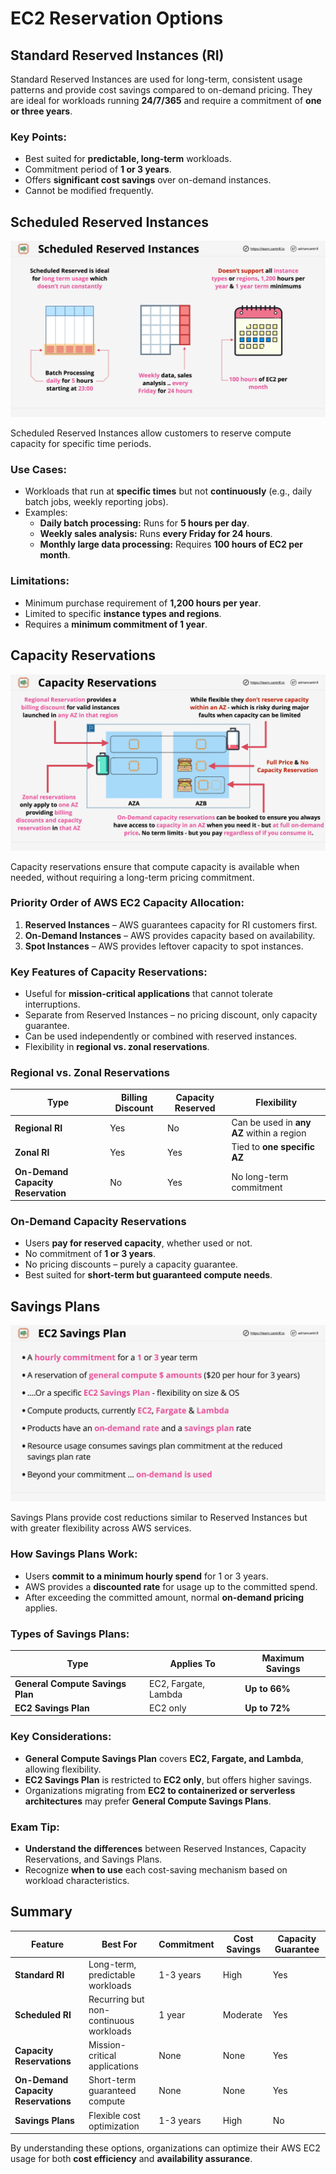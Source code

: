 # EC2 Reservation Options

## Standard Reserved Instances (RI)

Standard Reserved Instances are used for long-term, consistent usage patterns and provide cost savings compared to on-demand pricing. They are ideal for workloads running **24/7/365** and require a commitment of **one or three years**.

### Key Points:

- Best suited for **predictable, long-term** workloads.
- Commitment period of **1 or 3 years**.
- Offers **significant cost savings** over on-demand instances.
- Cannot be modified frequently.

## Scheduled Reserved Instances

![alt text](image-36.png)

Scheduled Reserved Instances allow customers to reserve compute capacity for specific time periods.

### Use Cases:

- Workloads that run at **specific times** but not **continuously** (e.g., daily batch jobs, weekly reporting jobs).
- Examples:
  - **Daily batch processing:** Runs for **5 hours per day**.
  - **Weekly sales analysis:** Runs **every Friday for 24 hours**.
  - **Monthly large data processing:** Requires **100 hours of EC2 per month**.

### Limitations:

- Minimum purchase requirement of **1,200 hours per year**.
- Limited to specific **instance types and regions**.
- Requires a **minimum commitment of 1 year**.

## Capacity Reservations

![alt text](image-37.png)

Capacity reservations ensure that compute capacity is available when needed, without requiring a long-term pricing commitment.

### Priority Order of AWS EC2 Capacity Allocation:

1. **Reserved Instances** – AWS guarantees capacity for RI customers first.
2. **On-Demand Instances** – AWS provides capacity based on availability.
3. **Spot Instances** – AWS provides leftover capacity to spot instances.

### Key Features of Capacity Reservations:

- Useful for **mission-critical applications** that cannot tolerate interruptions.
- Separate from Reserved Instances – no pricing discount, only capacity guarantee.
- Can be used independently or combined with reserved instances.
- Flexibility in **regional vs. zonal reservations**.

### Regional vs. Zonal Reservations

| Type                               | Billing Discount | Capacity Reserved | Flexibility                               |
| ---------------------------------- | ---------------- | ----------------- | ----------------------------------------- |
| **Regional RI**                    | Yes              | No                | Can be used in **any AZ** within a region |
| **Zonal RI**                       | Yes              | Yes               | Tied to **one specific AZ**               |
| **On-Demand Capacity Reservation** | No               | Yes               | No long-term commitment                   |

### On-Demand Capacity Reservations

- Users **pay for reserved capacity**, whether used or not.
- No commitment of **1 or 3 years**.
- No pricing discounts – purely a capacity guarantee.
- Best suited for **short-term but guaranteed compute needs**.

## Savings Plans

![alt text](image-38.png)

Savings Plans provide cost reductions similar to Reserved Instances but with greater flexibility across AWS services.

### How Savings Plans Work:

- Users **commit to a minimum hourly spend** for 1 or 3 years.
- AWS provides a **discounted rate** for usage up to the committed spend.
- After exceeding the committed amount, normal **on-demand pricing** applies.

### Types of Savings Plans:

| Type                             | Applies To           | Maximum Savings |
| -------------------------------- | -------------------- | --------------- |
| **General Compute Savings Plan** | EC2, Fargate, Lambda | **Up to 66%**   |
| **EC2 Savings Plan**             | EC2 only             | **Up to 72%**   |

### Key Considerations:

- **General Compute Savings Plan** covers **EC2, Fargate, and Lambda**, allowing flexibility.
- **EC2 Savings Plan** is restricted to **EC2 only**, but offers higher savings.
- Organizations migrating from **EC2 to containerized or serverless architectures** may prefer **General Compute Savings Plans**.

### Exam Tip:

- **Understand the differences** between Reserved Instances, Capacity Reservations, and Savings Plans.
- Recognize **when to use** each cost-saving mechanism based on workload characteristics.

## Summary

| Feature                             | Best For                               | Commitment | Cost Savings | Capacity Guarantee |
| ----------------------------------- | -------------------------------------- | ---------- | ------------ | ------------------ |
| **Standard RI**                     | Long-term, predictable workloads       | 1-3 years  | High         | Yes                |
| **Scheduled RI**                    | Recurring but non-continuous workloads | 1 year     | Moderate     | Yes                |
| **Capacity Reservations**           | Mission-critical applications          | None       | None         | Yes                |
| **On-Demand Capacity Reservations** | Short-term guaranteed compute          | None       | None         | Yes                |
| **Savings Plans**                   | Flexible cost optimization             | 1-3 years  | High         | No                 |

By understanding these options, organizations can optimize their AWS EC2 usage for both **cost efficiency** and **availability assurance**.
